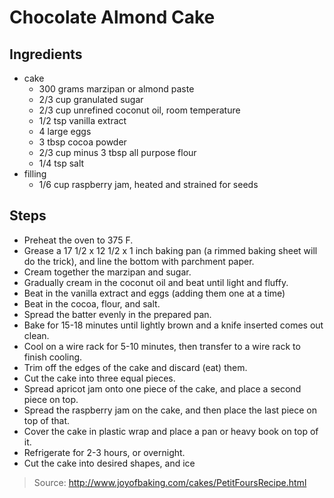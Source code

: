 # Chocolate Almond Cake


## Ingredients

 - cake
    - 300 grams marzipan or almond paste
    - 2/3 cup granulated sugar
    - 2/3 cup unrefined coconut oil, room temperature
    - 1/2 tsp vanilla extract
    - 4 large eggs
    - 3 tbsp cocoa powder
    - 2/3 cup minus 3 tbsp all purpose flour
    - 1/4 tsp salt
 - filling
    - 1/6 cup raspberry jam, heated and strained for seeds

## Steps

 - Preheat the oven to 375 F.
 - Grease a 17 1/2 x 12 1/2 x 1 inch baking pan (a rimmed baking sheet will do the trick), and line the bottom with parchment paper.
 - Cream together the marzipan and sugar.
 - Gradually cream in the coconut oil and beat until light and fluffy.
 - Beat in the vanilla extract and eggs (adding them one at a time)
 - Beat in the cocoa, flour, and salt.
 - Spread the batter evenly in the prepared pan.
 - Bake for 15-18 minutes until lightly brown and a knife inserted comes out clean.
 - Cool on a wire rack for 5-10 minutes, then transfer to a wire rack to finish cooling.
 - Trim off the edges of the cake and discard (eat) them.
 - Cut the cake into three equal pieces.
 - Spread apricot jam onto one piece of the cake, and place a second piece on top.
 - Spread the raspberry jam on the cake, and then place the last piece on top of that.
 - Cover the cake in plastic wrap and place a pan or heavy book on top of it.
 - Refrigerate for 2-3 hours, or overnight.
 - Cut the cake into desired shapes, and ice

> Source: http://www.joyofbaking.com/cakes/PetitFoursRecipe.html
